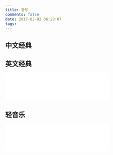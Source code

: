 ```yaml
---
title: 音乐
comments: false
date: 2017-02-02 06:29:07
tags:
---
```


中文经典
-----------

英文经典
-----------
<iframe frameborder="no" border="0" marginwidth="0" marginheight="0" width=330 height=86 src="//music.163.com/outchain/player?type=2&id=989296&auto=0&height=66"></iframe>


轻音乐
-----------
<iframe frameborder="no" border="0" marginwidth="0" marginheight="0" width=330 height=86 src="//music.163.com/outchain/player?type=2&id=2103728&auto=0&height=66"></iframe>
